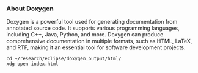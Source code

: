 ### About Doxygen
Doxygen is a powerful tool used for generating documentation from annotated source code. It supports various programming languages, including C++, Java, Python, and more. Doxygen can produce comprehensive documentation in multiple formats, such as HTML, LaTeX, and RTF, making it an essential tool for software development projects.


```
cd ~/research/eclipse/doxygen_output/html/
xdg-open index.html
```
